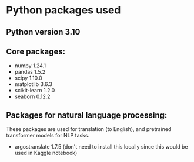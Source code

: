 # Python packages used
## Python version 3.10
## Core packages:
* numpy 1.24.1
* pandas 1.5.2
* scipy 1.10.0
* matplotlib 3.6.3
* scikit-learn 1.2.0
* seaborn 0.12.2
## Packages for natural language processing:
These packages are used for translation (to English), and pretrained transformer models for NLP tasks.
* argostranslate 1.7.5 (don't need to install this locally since this would be used in Kaggle notebook)